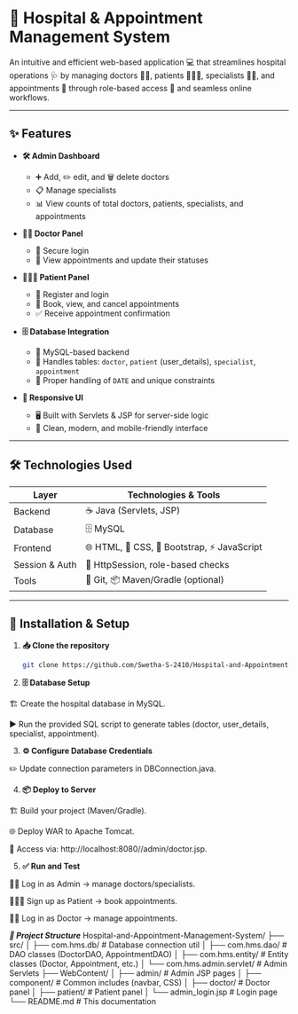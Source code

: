 # 🏥 Hospital & Appointment Management System  

An intuitive and efficient web-based application 💻 that streamlines hospital operations 🩺 by managing doctors 👨‍⚕️, patients 🧑‍🤝‍🧑, specialists 👩‍⚕️, and appointments 📅 through role-based access 🔐 and seamless online workflows.  

---

## ✨ Features

- **🛠️ Admin Dashboard**  
  - ➕ Add, ✏️ edit, and 🗑️ delete doctors  
  - 📋 Manage specialists  
  - 📊 View counts of total doctors, patients, specialists, and appointments  

- **👨‍⚕️ Doctor Panel**  
  - 🔐 Secure login  
  - 📅 View appointments and update their statuses  

- **🧑‍🤝‍🧑 Patient Panel**  
  - 📝 Register and login  
  - 📅 Book, view, and cancel appointments  
  - ✅ Receive appointment confirmation  

- **🗄️ Database Integration**  
  - 💾 MySQL-based backend  
  - 📌 Handles tables: `doctor`, `patient` (user_details), `specialist`, `appointment`  
  - 📅 Proper handling of `DATE` and unique constraints  

- **🎨 Responsive UI**  
  - 🖥️ Built with Servlets & JSP for server-side logic  
  - 📱 Clean, modern, and mobile-friendly interface  

---

## 🛠️ Technologies Used

| Layer          | Technologies & Tools           |
|----------------|--------------------------------|
| Backend        | ☕ Java (Servlets, JSP)         |
| Database       | 🗄️ MySQL                        |
| Frontend       | 🌐 HTML, 🎨 CSS, 🎯 Bootstrap, ⚡ JavaScript |
| Session & Auth | 🔐 HttpSession, role-based checks |
| Tools          | 🐙 Git, 📦 Maven/Gradle (optional)   |

---

## 🚀 Installation & Setup

1. **📥 Clone the repository**  
   ```bash
   git clone https://github.com/Swetha-S-2410/Hospital-and-Appointment-Management-System.git

2. **🗄️ Database Setup**

🏗️ Create the hospital database in MySQL.

▶️ Run the provided SQL script to generate tables (doctor, user_details, specialist, appointment).

3. **⚙️ Configure Database Credentials**

✏️ Update connection parameters in DBConnection.java.

4. **📦 Deploy to Server**

🏗️ Build your project (Maven/Gradle).

🌐 Deploy WAR to Apache Tomcat.

🔗 Access via: http://localhost:8080/<context>/admin/doctor.jsp.

5. **✅ Run and Test**

👨‍💼 Log in as Admin → manage doctors/specialists.

🧑‍🤝‍🧑 Sign up as Patient → book appointments.

👨‍⚕️ Log in as Doctor → manage appointments.

***📂 Project Structure***
Hospital-and-Appointment-Management-System/
├── src/
│   ├── com.hms.db/          # Database connection util
│   ├── com.hms.dao/         # DAO classes (DoctorDAO, AppointmentDAO)
│   ├── com.hms.entity/      # Entity classes (Doctor, Appointment, etc.)
│   └── com.hms.admin.servlet/  # Admin Servlets
├── WebContent/
│   ├── admin/                # Admin JSP pages
│   ├── component/            # Common includes (navbar, CSS)
│   ├── doctor/               # Doctor panel
│   ├── patient/              # Patient panel
│   └── admin_login.jsp       # Login page
└── README.md                 # This documentation

